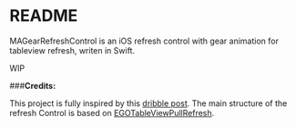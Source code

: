 # README
MAGearRefreshControl is an iOS refresh control with gear animation for tableview refresh, writen in Swift.





WIP







###**Credits:**

This project is fully inspired by this [dribble post](https://dribbble.com/shots/1974767-gear-powered-pull-to-refresh-animation).
The main structure of the refresh Control is based on [EGOTableViewPullRefresh](https://github.com/enormego/EGOTableViewPullRefresh).